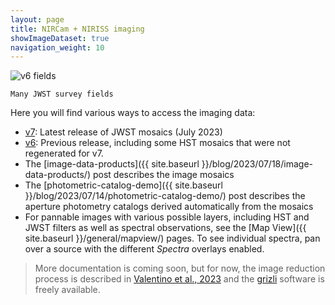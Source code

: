```yaml
---
layout: page
title: NIRCam + NIRISS imaging
showImageDataset: true
navigation_weight: 10
---
```


<div class="image fit caption">
    <img src="{{site.baseurl}}/images/fields.jpg" alt="v6 fields">

    Many JWST survey fields

</div>

Here you will find various ways to access the imaging data:

- [v7]({{site.baseurl}}/imaging/v7/): Latest release of JWST mosaics (July 2023)
- [v6]({{site.baseurl}}/imaging/v6/): Previous release, including some HST mosaics that were not regenerated for v7.
- The [image-data-products]({{ site.baseurl }}/blog/2023/07/18/image-data-products/) post describes the image mosaics
- The [photometric-catalog-demo]({{ site.baseurl }}/blog/2023/07/14/photometric-catalog-demo/) post describes the aperture photometry catalogs derived automatically from the mosaics
- For pannable images with various possible layers, including HST and JWST filters as well as spectral observations, see the [Map View]({{ site.baseurl }}/general/mapview/) pages. To see individual spectra, pan over a source with the different *Spectra* overlays enabled.

> More documentation is coming soon, but for now, the image reduction process is
> described in [Valentino et
> al., 2023](https://ui.adsabs.harvard.edu/abs/2023ApJ...947...20V/abstract) and 
> the [grizli](https://github.com/gbrammer/grizli) software is freely available.


